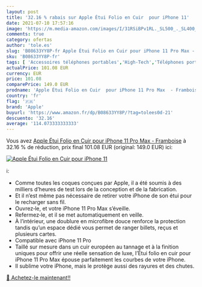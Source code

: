 ```yaml
---
layout: post
title: '32.16 % rabais sur Apple Étui Folio en Cuir  pour iPhone 11'
date: 2021-07-10 17:57:16
image: 'https://m.media-amazon.com/images/I/31RSiBPv1RL._SL500_._SL400_.jpg'
comments: true
category: ofertas
author: 'tole.es'
slug: 'B08633YY8P-fr Apple Étui Folio en Cuir pour iPhone 11 Pro Max - Framboise'
sku: 'B08633YY8P-fr'
tags: [ 'Accessoires téléphones portables','High-Tech','Téléphones portables et accessoires','apple','Étuis et coques pour téléphone portable','Étuis à rabat et folios pour téléphones portables', ]
actualPrice: 101.08 EUR
currency: EUR
price: 101.08
comparePrice: 149.0 EUR
prodname: 'Apple Étui Folio en Cuir  pour iPhone 11 Pro Max  - Framboise'
country: 'fr'
flag: '🇫🇷'
brand: 'Apple'
buyurl: 'https://www.amazon.fr/dp/B08633YY8P/?tag=tolees0d-21'
descuento: '32.16'
average: '114.073333333333'
---
```


Vous avez [Apple Étui Folio en Cuir  pour iPhone 11 Pro Max  - Framboise](https://www.amazon.fr/dp/B08633YY8P/?tag=tolees0d-21)  à  32.16 % de réduction, prix final  101.08 EUR (original: 149.0 EUR) ici:

[![Apple Étui Folio en Cuir  pour iPhone 11](https://m.media-amazon.com/images/I/31RSiBPv1RL._SL500_._SL400_.jpg)](https://www.amazon.fr/dp/B08633YY8P/?tag=tolees0d-21)

ℹ️:

- Comme toutes les coques conçues par Apple, il a été soumis à des milliers d’heures de test lors de la conception et de la fabrication.
- Et il n’est même pas nécessaire de retirer votre iPhone de son étui pour le recharger sans fil.
- Ouvrez‐le, et votre iPhone 11 Pro Max s’éveille.
- Refermez‐le, et il se met automatiquement en veille.
- À l’intérieur, une doublure en microfibre douce renforce la protection tandis qu’un espace dédié vous permet de ranger billets, reçus et plusieurs cartes.
- Compatible avec iPhone 11 Pro
- Taillé sur mesure dans un cuir européen au tannage et à la finition uniques pour offrir une réelle sensation de luxe, l’Étui folio en cuir pour iPhone 11 Pro Max épouse parfaitement les courbes de votre iPhone.
- Il sublime votre iPhone, mais le protège aussi des rayures et des chutes.

[🛒 Achetez-le maintenant!!](https://www.amazon.fr/dp/B08633YY8P/?tag=tolees0d-21)
